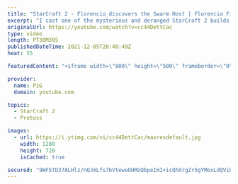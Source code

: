 ```yaml
---
title: "StarCraft 2 - Florencio discovers the Swarm Host | Florencio Files #251"
excerpt: "I cast one of the mysterious and deranged StarCraft 2 builds of the one and only, Florencio, the dude that invented the Protoss proxy nexus recall rush. In this episode, he discovers the Swarm Host and plays against his Daddy  🧜Florencio Files Playlist: https://www.youtube.com/playlist?list=PLFUDU8AOevUfznFLMRCxI0ez9HZTyL6Tk"
originalUrl: https://youtube.com/watch?v=cc44DettCac
type: video
length: PT30M39S
publishedDateTime: 2021-12-05T20:40:49Z
heat: 55

featuredContent: "<iframe width=\"800\" height=\"500\" frameborder=\"0\" src=\"https://www.youtube.com/embed/cc44DettCac\" allow=\"accelerometer; autoplay; encrypted-media; gyroscope; picture-in-picture\" allowfullscreen></iframe>"

provider:
  name: PiG
  domain: youtube.com

topics:
  - StarCraft 2
  - Protoss

images:
  - url: https://i.ytimg.com/vi/cc44DettCac/maxresdefault.jpg
    width: 1280
    height: 720
    isCached: true

secured: "9WF5TD37ALHlz/nQJmLfs7bVtewoOHRUQbpeImI+icQhXrgZr5gYMoxLdQViHt4cgbD0Zaw9JjC52uREiaTqjpmGodTYrIJA8uh9MenNoUsDIT9gR5f/WQH233iRzWv3DdPVuOBZeev5urXBjzFVCT7csIfy4avQfUen2g3ftDSyaj8prynKqRsoSDDB7kmIJFK8zYtP7nQitALkXeouAVEMoEiL+xqhTgijUjPPrhgxO7DOchvF04A8J+49AhVwZJeW2i68IWb3e6iFPlz5rR50dbRDGvQ60Xf0QhrlfdjWmJBmYAu2NgABSAGmb5Ck5Jdmp8Bx3zzznpbm3bSoAIM0jQGRW8mkPpG0Z+nRGWSlPjm8iChltHcFM9aZpeKhSz0tIFTGMq7sRbGIhyXX8qPFksT7RI6fUaoU6s2W02Y=;f9nZOOYKRnWcOW/f/owZuA=="
---
```


